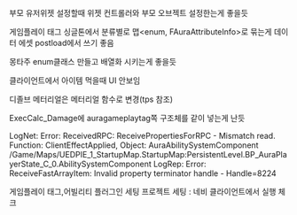 부모 유저위젯 설정할때 위젯 컨트롤러와 부모 오브젝트 설정한는게 좋을듯

게임플레이 태그 싱글톤에서 분류별로 맵<enum, FAuraAttributeInfo>로 묶는게 데이터 에셋 postload에서 쓰기 좋음

몽타주 enum클래스 만들고 배열화 시키는게 좋을듯

클라이언트에서 아이템 먹을때  UI 안보임

디졸브 메터리얼은 메터리얼 함수로 변경(tps 참조)

ExecCalc_Damage에 auragameplaytag쪽 구조체를 같이 넣는게 난듯

LogNet: Error: ReceivedRPC: ReceivePropertiesForRPC - Mismatch read. Function: ClientEffectApplied, Object: AuraAbilitySystemComponent /Game/Maps/UEDPIE_1_StartupMap.StartupMap:PersistentLevel.BP_AuraPlayerState_C_0.AbilitySystemComponent
LogRep: Error: ReceiveFastArrayItem: Invalid property terminator handle - Handle=8224

게임플레이 태그,어빌리티  플러그인 세팅
프로젝트 세팅 : 네비 클라이언트에서 실행 체크